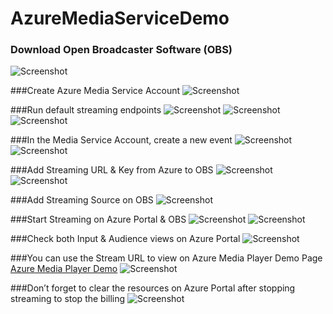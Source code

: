 # AzureMediaServiceDemo

### Download Open Broadcaster Software (OBS)

![Screenshot](https://github.com/alimo7amed93/AzureMediaServiceDemo/blob/main/Images/image1.png)

###Create Azure Media Service Account
![Screenshot](https://github.com/alimo7amed93/AzureMediaServiceDemo/blob/main/Images/image2.png)

###Run default streaming endpoints
![Screenshot](https://github.com/alimo7amed93/AzureMediaServiceDemo/blob/main/Images/image3.png)
![Screenshot](https://github.com/alimo7amed93/AzureMediaServiceDemo/blob/main/Images/image4.png)
![Screenshot](https://github.com/alimo7amed93/AzureMediaServiceDemo/blob/main/Images/image5.png)

###In the Media Service Account, create a new event
![Screenshot](https://github.com/alimo7amed93/AzureMediaServiceDemo/blob/main/Images/image6.png)
![Screenshot](https://github.com/alimo7amed93/AzureMediaServiceDemo/blob/main/Images/image7.png)
 
###Add Streaming URL & Key from Azure to OBS
![Screenshot](https://github.com/alimo7amed93/AzureMediaServiceDemo/blob/main/Images/image8.png)
![Screenshot](https://github.com/alimo7amed93/AzureMediaServiceDemo/blob/main/Images/image9.png)
 
###Add Streaming Source on OBS
![Screenshot](https://github.com/alimo7amed93/AzureMediaServiceDemo/blob/main/Images/image10.png)

###Start Streaming on Azure Portal & OBS
![Screenshot](https://github.com/alimo7amed93/AzureMediaServiceDemo/blob/main/Images/image11.png)
![Screenshot](https://github.com/alimo7amed93/AzureMediaServiceDemo/blob/main/Images/image12.png)

###Check both Input & Audience views on Azure Portal
![Screenshot](https://github.com/alimo7amed93/AzureMediaServiceDemo/blob/main/Images/image13.png)

###You can use the Stream URL to view on Azure Media Player Demo Page
[Azure Media Player Demo](https://ampdemo.azureedge.net/azuremediaplayer.html)
![Screenshot](https://github.com/alimo7amed93/AzureMediaServiceDemo/blob/main/Images/image14.png)

###Don’t forget to clear the resources on Azure Portal after stopping streaming to stop the billing
![Screenshot](https://github.com/alimo7amed93/AzureMediaServiceDemo/blob/main/Images/image15.png)

 


